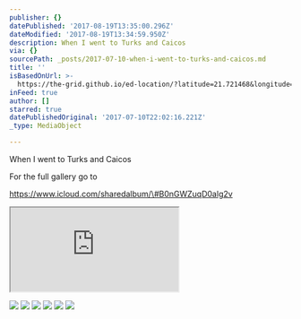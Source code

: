 ```yaml
---
publisher: {}
datePublished: '2017-08-19T13:35:00.296Z'
dateModified: '2017-08-19T13:34:59.950Z'
description: When I went to Turks and Caicos
via: {}
sourcePath: _posts/2017-07-10-when-i-went-to-turks-and-caicos.md
title: ''
isBasedOnUrl: >-
  https://the-grid.github.io/ed-location/?latitude=21.721468&longitude=-71.620178&zoom=8&address=Turks%20and%20Caicos%20Islands
inFeed: true
author: []
starred: true
datePublishedOriginal: '2017-07-10T22:02:16.221Z'
_type: MediaObject

---
```

When I went to Turks and Caicos

For the full gallery go to

https://www.icloud.com/sharedalbum/\#B0nGWZuqD0alg2v

<iframe src="https://the-grid.github.io/ed-location/?latitude=21.721468&amp;longitude=-71.620178&amp;zoom=13&amp;address=Turks%20and%20Caicos%20Islands" style=""></iframe>

![](https://the-grid-user-content.s3-us-west-2.amazonaws.com/0b6d1afe-63c5-430a-85f0-0eaf32b7a636.jpg)
![](https://s3-us-west-2.amazonaws.com/the-grid-img/p/8549e4928a623203ac72dcf3541e9f0f851a012f.jpg)
![](https://the-grid-user-content.s3-us-west-2.amazonaws.com/0b577220-3770-495c-bafa-b3a8b3338ae8.jpg)
![](https://the-grid-user-content.s3-us-west-2.amazonaws.com/07382c10-22ce-471c-b3e5-bde5e458363c.jpg)
![](https://s3-us-west-2.amazonaws.com/the-grid-img/p/8732f0af764ae612f820c80165702fd3c57e177e.jpg)
![](https://s3-us-west-2.amazonaws.com/the-grid-img/p/dda8bc3e3680fd95608a4e8b9ee8d3fbf3929c52.jpg)